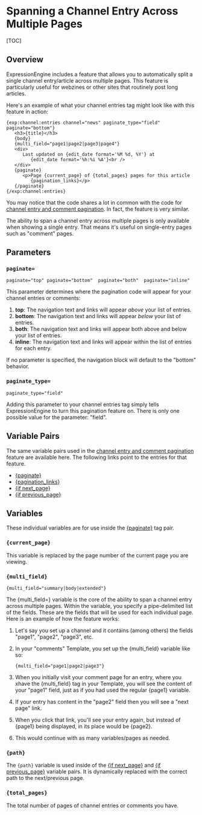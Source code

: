 <!--
    This source file is part of the open source project
    ExpressionEngine User Guide (https://github.com/ExpressionEngine/ExpressionEngine-User-Guide)

    @link      https://expressionengine.com/
    @copyright Copyright (c) 2003-2020, Packet Tide, LLC (https://packettide.com)
    @license   https://expressionengine.com/license Licensed under Apache License, Version 2.0
-->

# Spanning a Channel Entry Across Multiple Pages

[TOC]

## Overview

ExpressionEngine includes a feature that allows you to automatically split a single channel entry/article across multiple pages. This feature is particularly useful for webzines or other sites that routinely post long articles.

Here's an example of what your channel entries tag might look like with this feature in action:

    {exp:channel:entries channel="news" paginate_type="field" paginate="bottom"}
       <h3>{title}</h3>
       {body}
       {multi_field="page1|page2|page3|page4"}
       <div>
          Last updated on {edit_date format='%M %d, %Y'} at
             {edit_date format='%h:%i %A'}<br />
       </div>
       {paginate}
          <p>Page {current_page} of {total_pages} pages for this article
             {pagination_links}</p>
       {/paginate}
    {/exp:channel:entries}

You may notice that the code shares a lot in common with the code for [channel entry and comment pagination](templates/pagination.md). In fact, the feature is very similar.

The ability to span a channel entry across multiple pages is only available when showing a single entry. That means it's useful on single-entry pages such as "comment" pages.

## Parameters

### `paginate=`

    paginate="top" paginate="bottom"  paginate="both"  paginate="inline"

This parameter determines where the pagination code will appear for your channel entries or comments:

1.  **top**: The navigation text and links will appear _above_ your list of entries.
2.  **bottom**: The navigation text and links will appear _below_ your list of entries.
3.  **both**: The navigation text and links will appear both above and below your list of entries.
4.  **inline**: The navigation text and links will appear within the list of entries for each entry.

If no parameter is specified, the navigation block will default to the "bottom" behavior.

### `paginate_type=`

    paginate_type="field"

Adding this parameter to your channel entries tag simply tells ExpressionEngine to turn this pagination feature on. There is only one possible value for the parameter: "field".

## Variable Pairs

The same variable pairs used in the [channel entry and comment pagination](templates/pagination.md) feature are available here. The following links point to the entries for that feature.

- [{paginate}](templates/pagination.md#variable-pairs)
- [{pagination_links}](templates/pagination.md#variable-pairs)
- [{if next_page}](templates/pagination.md#if-next_page)
- [{if previous_page}](templates/pagination.md#if-previous_page)

## Variables

These individual variables are for use inside the [{paginate}](templates/pagination.md#variable-pairs) tag pair.

### `{current_page}`

This variable is replaced by the page number of the current page you are viewing.

### `{multi_field}`

    {multi_field="summary|body|extended"}

The {multi_field=} variable is the core of the ability to span a channel entry across multiple pages. Within the variable, you specify a pipe-delimited list of the fields. These are the fields that will be used for each individual page. Here is an example of how the feature works:

1.  Let's say you set up a channel and it contains (among others) the fields "page1", "page2", "page3", etc.
2.  In your "comments" Template, you set up the {multi_field} variable like so:

        {multi_field="page1|page2|page3"}

3.  When you initially visit your comment page for an entry, where you xhave the {multi_field} tag in your Template, you will see the content of your "page1" field, just as if you had used the regular {page1} variable.
4.  If your entry has content in the "page2" field then you will see a "next page" link.
5.  When you click that link, you'll see your entry again, but instead of {page1} being displayed, in its place would be {page2}.
6.  This would continue with as many variables/pages as needed.

### `{path}`

The `{path}` variable is used inside of the [{if next_page}](templates/pagination.md#if-next_page) and [{if previous_page}](templates/pagination.md#if-previous_page) variable pairs. It is dynamically replaced with the correct path to the next/previous page.

### `{total_pages}`

The total number of pages of channel entries or comments you have.
